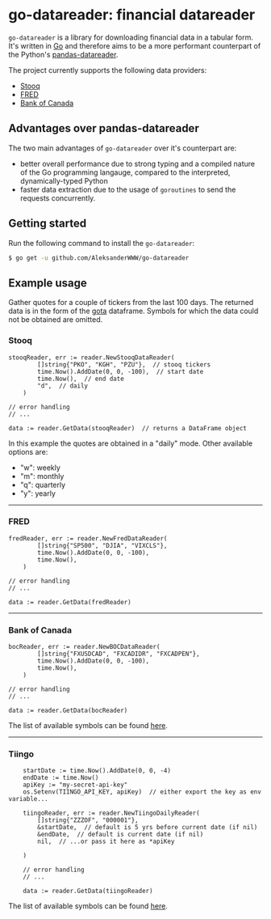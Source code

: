 # go-datareader: financial datareader

`go-datareader` is a library for downloading financial data in a tabular form. It's written in [Go](https://go.dev/) and therefore aims to be a more performant counterpart of the Python's [pandas-datareader](https://github.com/pydata/pandas-datareader).

The project currently supports the following data providers:

- [Stooq](https://stooq.com)
- [FRED](https://fred.stlouisfed.org)
- [Bank of Canada](https://www.bankofcanada.ca/)


## Advantages over pandas-datareader

The two main advantages of `go-datareader` over it's counterpart are:

- better overall performance due to strong typing and a compiled nature of the Go programming langauge, compared to the interpreted, dynamically-typed Python
- faster data extraction due to the usage of `goroutines` to send the requests concurrently.

## Getting started

Run the following command to install the `go-datareader`:

```sh
$ go get -u github.com/AleksanderWWW/go-datareader
```


## Example usage
Gather quotes for a couple of tickers from the last 100 days.
The returned data is in the form of the [gota](https://github.com/go-gota/gota) dataframe. Symbols for which the data could not be obtained are omitted.

### Stooq
```
stooqReader, err := reader.NewStooqDataReader(
		[]string{"PKO", "KGH", "PZU"},  // stooq tickers
		time.Now().AddDate(0, 0, -100),  // start date
		time.Now(),  // end date
		"d",  // daily
	)

// error handling
// ...

data := reader.GetData(stooqReader)  // returns a DataFrame object
```

In this example the quotes are obtained in a "daily" mode. Other available options are:
- "w": weekly
- "m": monthly
- "q": quarterly
- "y": yearly

---

### FRED
```
fredReader, err := reader.NewFredDataReader(
		[]string{"SP500", "DJIA", "VIXCLS"},
		time.Now().AddDate(0, 0, -100),
		time.Now(),
	)

// error handling
// ...

data := reader.GetData(fredReader)
```

---

### Bank of Canada
```
bocReader, err := reader.NewBOCDataReader(
		[]string{"FXUSDCAD", "FXCADIDR", "FXCADPEN"},
		time.Now().AddDate(0, 0, -100),
		time.Now(),
	)

// error handling
// ...

data := reader.GetData(bocReader)
```

The list of available symbols can be found [here](https://www.bankofcanada.ca/valet/lists/series).

---


### Tiingo
```
	startDate := time.Now().AddDate(0, 0, -4)
	endDate := time.Now()
	apiKey := "my-secret-api-key"
	os.Setenv(TIINGO_API_KEY, apiKey)  // either export the key as env variable...

	tiingoReader, err := reader.NewTiingoDailyReader(
		[]string{"ZZZOF", "000001"},
		&startDate,  // default is 5 yrs before current date (if nil)
		&endDate,  // default is current date (if nil)
		nil,  // ...or pass it here as *apiKey

	)

	// error handling
	// ...

	data := reader.GetData(tiingoReader)
```

The list of available symbols can be found [here](https://apimedia.tiingo.com/docs/tiingo/daily/supported_tickers.zip).
